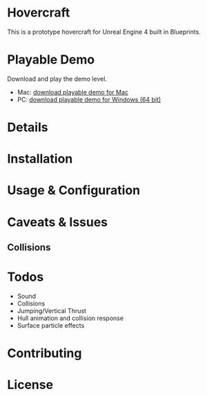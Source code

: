 Hovercraft
==========

This is a prototype hovercraft for Unreal Engine 4 built in Blueprints.

Playable Demo
=============
Download and play the demo level.

* Mac: [download playable demo for Mac](https://s3.amazonaws.com/piinecone/github/hovercraft/Hovercraft-Mac.zip)
* PC: [download playable demo for Windows (64 bit)](https://s3.amazonaws.com/piinecone/github/hovercraft/Hovercraft-Win64.zip)

Details
=======

Installation
============

Usage & Configuration
=====================

Caveats & Issues
================

Collisions
----------


Todos
=====

* Sound
* Collisions
* Jumping/Vertical Thrust
* Hull animation and collision response
* Surface particle effects

Contributing
============

License
=======
